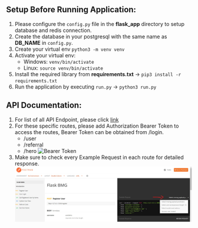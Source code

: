 ## Setup Before Running Application:
1. Please configure the `config.py` file in the __flask_app__ directory to setup database and redis connection.
2. Create the database in your postgresql with the same name as __DB_NAME__ in `config.py`.
3. Create your virtual env `python3 -m venv venv`
4. Activate your virtual env:
    - Windows: `venv/bin/activate`
    - Linux: `source venv/bin/activate`
5. Install the required library from __requirements.txt__ -> `pip3 install -r requirements.txt`
6. Run the application by executing `run.py` -> `python3 run.py`

## API Documentation: 
1. For list of all API Endpoint, please click [link](https://documenter.getpostman.com/view/9351386/U16kqk2W#intro)
2. For these specific routes, please add Authorization Bearer Token to access the routes, Bearer Token can be obtained from /login.
    - /user
    - /referral
    - /hero
    ![Bearer Token](img/berarer_token.jpg)
3. Make sure to check every Example Request in each route for detailed response.  
    ![Request Example](img/example_request.jpg)